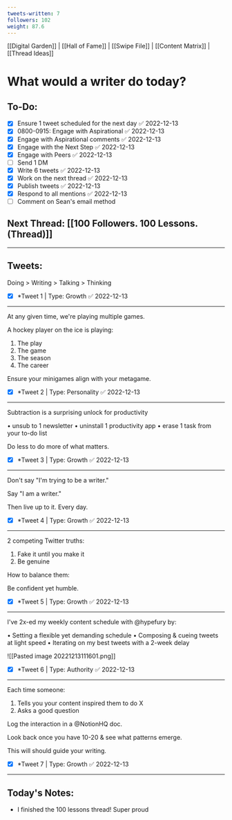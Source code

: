 ```yaml
---
tweets-written: 7
followers: 102
weight: 87.6
---
```

[[Digital Garden]] | [[Hall of Fame]] | [[Swipe File]] | [[Content Matrix]] | [[Thread Ideas]]

# What would a writer do today?

## To-Do:
- [x] Ensure 1 tweet scheduled for the next day ✅ 2022-12-13
- [x] 0800-0915: Engage with Aspirational ✅ 2022-12-13
- [x] Engage with Aspirational comments ✅ 2022-12-13
- [x] Engage with the Next Step ✅ 2022-12-13
- [x] Engage with Peers ✅ 2022-12-13
- [ ] Send 1 DM
- [x] Write 6 tweets ✅ 2022-12-13
- [x] Work on the next thread ✅ 2022-12-13
- [x] Publish tweets ✅ 2022-12-13
- [x] Respond to all mentions ✅ 2022-12-13
- [ ] Comment on Sean's email method

## Next Thread: [[100 Followers. 100 Lessons. (Thread)]]
---
## Tweets:

Doing > Writing > Talking > Thinking

- [x] *Tweet 1 | Type: Growth ✅ 2022-12-13

---
At any given time, we're playing multiple games.

A hockey player on the ice is playing:
1. The play
2. The game
3. The season
4. The career

Ensure your minigames align with your metagame.

- [x] *Tweet 2 | Type: Personality ✅ 2022-12-13

---

Subtraction is a surprising unlock for productivity

• unsub to 1 newsletter
• uninstall 1 productivity app
• erase 1 task from your to-do list

Do less to do more of what matters.

- [x] *Tweet 3 | Type: Growth ✅ 2022-12-13

---

Don't say "I'm trying to be a writer."  

Say "I am a writer."

Then live up to it. Every day.

- [x] *Tweet 4 | Type: Growth ✅ 2022-12-13

---
2 competing Twitter truths:

1. Fake it until you make it
2. Be genuine

How to balance them:

Be confident yet humble.

- [x] *Tweet 5 | Type: Growth ✅ 2022-12-13

---
I've 2x-ed my weekly content schedule with @hypefury by:

• Setting a flexible yet demanding schedule
• Composing & cueing tweets at light speed
• Iterating on my best tweets with a 2-week delay

![[Pasted image 20221213111601.png]]

- [x] *Tweet 6 | Type: Authority ✅ 2022-12-13

---
Each time someone:

1. Tells you your content inspired them to do X
2. Asks a good question

Log the interaction in a @NotionHQ doc.

Look back once you have 10-20 & see what patterns emerge.

This will should guide your writing.

- [x] *Tweet 7 | Type: Growth ✅ 2022-12-13
---
## Today's Notes:

- I finished the 100 lessons thread! Super proud